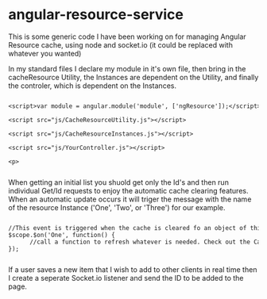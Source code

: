 # angular-resource-service
This is some generic code I have been working on for managing Angular Resource cache, using node and socket.io (it could be replaced with whatever you wanted) 



In my standard files I declare my module in it's own file, then bring in the cacheResource Utility, the Instances are dependent on the Utility, and finally the controler, which is dependent on the Instances.
<pre><code><xmp><script>var module = angular.module('module', ['ngResource']);</script>
<script src="js/CacheResourceUtility.js"></script>
<script src="js/CacheResourceInstances.js"></script>
<script src="js/YourController.js"></script>
</xmp></code></pre>

When getting an initial list you shuold get only the Id's and then run individual Get/Id requests to enjoy the automatic cache clearing features. When an automatic update occurs it will triger the message with the name of the resource Instance ('One', 'Two', or 'Three') for our example.
<pre><code><xmp>//This event is triggered when the cache is cleared fo an object of this type 
$scope.$on('One', function() {
      //call a function to refresh whatever is needed. Check out the CacheRefreshUtility for a simple way to do this
});
</xmp></code></pre>

If a user saves a new item that I wish to add to other clients in real time then I create a seperate Socket.io listener and send the ID to be added to the page.
